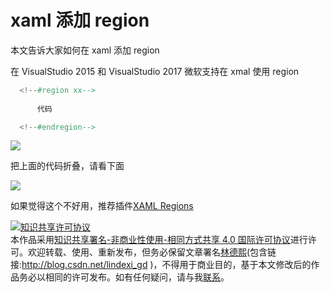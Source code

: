 # xaml 添加 region

本文告诉大家如何在 xaml 添加 region 

<!--more-->
<!-- CreateTime:2018/8/10 19:16:51 -->

<!-- csdn -->
<!-- 标签：xaml，VisualStudio -->

在 VisualStudio 2015 和 VisualStudio 2017 微软支持在 xmal 使用 region 

```csharp
  <!--#region xx-->
 
      代码

  <!--#endregion-->
```

![](http://cdn.lindexi.site/65fb6078-c169-4ce3-cdd9-e35752d07be0%2F2018315112517.jpg)

把上面的代码折叠，请看下面

![](http://cdn.lindexi.site/65fb6078-c169-4ce3-cdd9-e35752d07be0%2F2018315112629.jpg)

如果觉得这个不好用，推荐插件[XAML Regions](https://marketplace.visualstudio.com/items?itemName=JacobJohnston.XAMLRegions )

<a rel="license" href="http://creativecommons.org/licenses/by-nc-sa/4.0/"><img alt="知识共享许可协议" style="border-width:0" src="https://licensebuttons.net/l/by-nc-sa/4.0/88x31.png" /></a><br />本作品采用<a rel="license" href="http://creativecommons.org/licenses/by-nc-sa/4.0/">知识共享署名-非商业性使用-相同方式共享 4.0 国际许可协议</a>进行许可。欢迎转载、使用、重新发布，但务必保留文章署名[林德熙](http://blog.csdn.net/lindexi_gd)(包含链接:http://blog.csdn.net/lindexi_gd )，不得用于商业目的，基于本文修改后的作品务必以相同的许可发布。如有任何疑问，请与我[联系](mailto:lindexi_gd@163.com)。